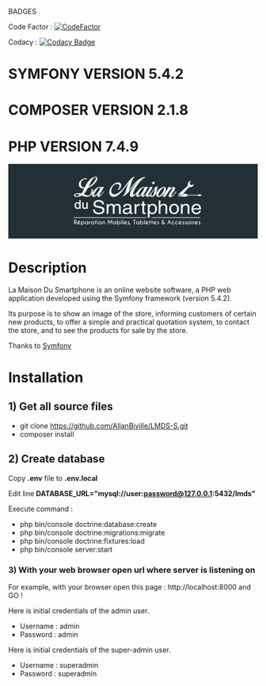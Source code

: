 BADGES

Code Factor : [![CodeFactor](https://www.codefactor.io/repository/github/allanbiville/lmds-s/badge)](https://www.codefactor.io/repository/github/allanbiville/lmds-s)

Codacy : [![Codacy Badge](https://app.codacy.com/project/badge/Grade/b2b4df65b68046ceae11d550aaf9320f)](https://www.codacy.com/gh/AllanBiville/LMDS-S/dashboard?utm_source=github.com&amp;utm_medium=referral&amp;utm_content=AllanBiville/LMDS-S&amp;utm_campaign=Badge_Grade)

# SYMFONY     VERSION 5.4.2 ###
# COMPOSER    VERSION 2.1.8 ###
# PHP         VERSION 7.4.9 ###

![La Maison Du Smartphone](https://raw.githubusercontent.com/AllanBiville/LMDS-S/main/public/images/banniere.jpg)

# Description
La Maison Du Smartphone is an online website software, a PHP web application developed using the Symfony framework (version 5.4.2).

Its purpose is to show an image of the store, informing customers of certain new products, to offer a simple and practical quotation system, to contact the store, and to see the products for sale by the store.

Thanks to [Symfony](https://symfony.com/)

# Installation

## 1) Get all source files

- git clone https://github.com/AllanBiville/LMDS-S.git
- composer install


## 2) Create database

Copy **.env** file to **.env.local**

Edit line **DATABASE_URL="mysql://user:password@127.0.0.1:5432/lmds"**

Execute command : 
- php bin/console doctrine:database:create
- php bin/console doctrine:migrations:migrate
- php bin/console doctrine:fixtures:load
- php bin/console server:start


### 3) With your web browser open url where server is listening on

For example, with your browser open this page :  http://localhost:8000 and GO !

Here is initial credentials of the admin user.
 - Username : admin
 - Password : admin

Here is initial credentials of the super-admin user.
 - Username : superadmin
 - Password : superadmin

